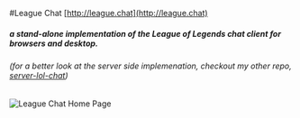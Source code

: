 #League Chat [http://league.chat](http://league.chat)
##### a stand-alone implementation of the League of Legends chat client for browsers and desktop.
###### (for a better look at the server side implemenation, checkout my other repo, [server-lol-chat](https://github.com/trickpattyFH20/server-lol-chat))
![League Chat Home Page](http://league.chat/images/screenshots/login.png)
